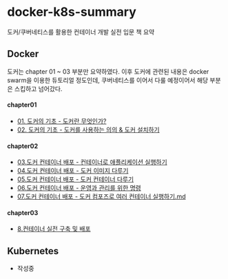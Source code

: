 # docker-k8s-summary
도커/쿠버네티스를 활용한 컨테이너 개발 실전 입문 책 요약

## Docker

도커는 chapter 01 ~ 03 부분만 요약하였다. 이후 도커에 관련된 내용은 docker swarm을 이용한 듀토리얼 정도인데, 쿠버네티스를 이어서 다룰 예정이어서 해당 부분은 스킵하고 넘어갔다. 

#### chapter01
- [01. 도커의 기초 - 도커란 무엇인가?](https://github.com/chlalstjd430/docker-k8s-summary/blob/master/docker/chapter01/01.%20%EB%8F%84%EC%BB%A4%EC%9D%98%20%EA%B8%B0%EC%B4%88%20-%20%EB%8F%84%EC%BB%A4%EB%9E%80%20%EB%AC%B4%EC%97%87%EC%9D%B8%EA%B0%80%3F.md)
- [02. 도커의 기초 - 도커를 사용하는 의의 & 도커 설치하기](https://github.com/chlalstjd430/docker-k8s-summary/blob/master/docker/chapter01/02.%20%EB%8F%84%EC%BB%A4%EC%9D%98%20%EA%B8%B0%EC%B4%88%20-%20%EB%8F%84%EC%BB%A4%EB%A5%BC%20%EC%82%AC%EC%9A%A9%ED%95%98%EB%8A%94%20%EC%9D%98%EC%9D%98%20%26%20%EB%8F%84%EC%BB%A4%20%EC%84%A4%EC%B9%98%ED%95%98%EA%B8%B0.md)

#### chapter02
- [03.도커 컨테이너 배포 - 컨테이너로 애플리케이션 실행하기](https://github.com/chlalstjd430/docker-k8s-summary/blob/master/docker/chapter02/03.%EB%8F%84%EC%BB%A4%20%EC%BB%A8%ED%85%8C%EC%9D%B4%EB%84%88%20%EB%B0%B0%ED%8F%AC%20-%20%EC%BB%A8%ED%85%8C%EC%9D%B4%EB%84%88%EB%A1%9C%20%EC%95%A0%ED%94%8C%EB%A6%AC%EC%BC%80%EC%9D%B4%EC%85%98%20%EC%8B%A4%ED%96%89%ED%95%98%EA%B8%B0.md)
- [04.도커 컨테이너 배포 - 도커 이미지 다루기](https://github.com/chlalstjd430/docker-k8s-summary/blob/master/docker/chapter02/04.%EB%8F%84%EC%BB%A4%20%EC%BB%A8%ED%85%8C%EC%9D%B4%EB%84%88%20%EB%B0%B0%ED%8F%AC%20-%20%EB%8F%84%EC%BB%A4%20%EC%9D%B4%EB%AF%B8%EC%A7%80%20%EB%8B%A4%EB%A3%A8%EA%B8%B0.md)
- [05.도커 컨테이너 배포 - 도커 컨테이너 다루기](https://github.com/chlalstjd430/docker-k8s-summary/blob/master/docker/chapter02/05.%EB%8F%84%EC%BB%A4%20%EC%BB%A8%ED%85%8C%EC%9D%B4%EB%84%88%20%EB%B0%B0%ED%8F%AC%20-%20%EB%8F%84%EC%BB%A4%20%EC%BB%A8%ED%85%8C%EC%9D%B4%EB%84%88%20%EB%8B%A4%EB%A3%A8%EA%B8%B0.md)
- [06.도커 컨테이너 배포 - 운영과 관리를 위한 명령](https://github.com/chlalstjd430/docker-k8s-summary/blob/master/docker/chapter02/06.%EB%8F%84%EC%BB%A4%20%EC%BB%A8%ED%85%8C%EC%9D%B4%EB%84%88%20%EB%B0%B0%ED%8F%AC%20-%20%EC%9A%B4%EC%98%81%EA%B3%BC%20%EA%B4%80%EB%A6%AC%EB%A5%BC%20%EC%9C%84%ED%95%9C%20%EB%AA%85%EB%A0%B9.md)
- [07.도커 컨테이너 배포 - 도커 컴포즈로 여러 컨테이너 실행하기.md](https://github.com/chlalstjd430/docker-k8s-summary/blob/master/docker/chapter02/07.%EB%8F%84%EC%BB%A4%20%EC%BB%A8%ED%85%8C%EC%9D%B4%EB%84%88%20%EB%B0%B0%ED%8F%AC%20-%20%EB%8F%84%EC%BB%A4%20%EC%BB%B4%ED%8F%AC%EC%A6%88%EB%A1%9C%20%EC%97%AC%EB%9F%AC%20%EC%BB%A8%ED%85%8C%EC%9D%B4%EB%84%88%20%EC%8B%A4%ED%96%89%ED%95%98%EA%B8%B0.md)

#### chapter03
- [8.컨테이너 실전 구축 및 배포](https://github.com/chlalstjd430/docker-k8s-summary/blob/master/docker/chapter03/08.%EC%BB%A8%ED%85%8C%EC%9D%B4%EB%84%88%20%EC%8B%A4%EC%A0%84%20%EA%B5%AC%EC%B6%95%20%EB%B0%8F%20%EB%B0%B0%ED%8F%AC.md)




## Kubernetes

- 작성중

